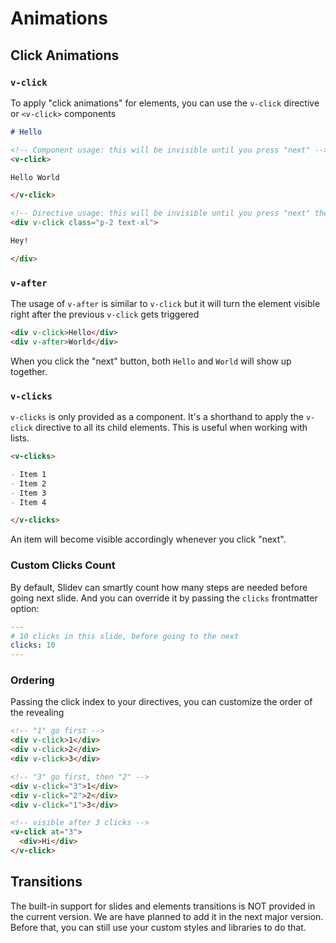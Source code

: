 # Animations

## Click Animations

### `v-click`

To apply "click animations" for elements, you can use the `v-click` directive or `<v-click>` components

```md
# Hello

<!-- Component usage: this will be invisible until you press "next" -->
<v-click>

Hello World

</v-click>

<!-- Directive usage: this will be invisible until you press "next" the second time -->
<div v-click class="p-2 text-xl">

Hey!

</div>
```

### `v-after`

The usage of `v-after` is similar to `v-click` but it will turn the element visible right after the previous `v-click` gets triggered

```md
<div v-click>Hello</div>
<div v-after>World</div>
```

When you click the "next" button, both `Hello` and `World` will show up together.

### `v-clicks`

`v-clicks` is only provided as a component. It's a shorthand to apply the `v-click` directive to all its child elements. This is useful when working with lists.

```md
<v-clicks>

- Item 1
- Item 2
- Item 3
- Item 4

</v-clicks>
```

An item will become visible accordingly whenever you click "next".

### Custom Clicks Count

By default, Slidev can smartly count how many steps are needed before going next slide. And you can override it by passing the `clicks` frontmatter option:

```yaml
---
# 10 clicks in this slide, before going to the next
clicks: 10
---
```

### Ordering

Passing the click index to your directives, you can customize the order of the revealing

```md
<!-- "1" go first -->
<div v-click>1</div>
<div v-click>2</div>
<div v-click>3</div>
```

```md
<!-- "3" go first, then "2" -->
<div v-click="3">1</div>
<div v-click="2">2</div>
<div v-click="1">3</div>
```

```md
<!-- visible after 3 clicks -->
<v-click at="3">
  <div>Hi</div>
</v-click>
```

## Transitions

The built-in support for slides and elements transitions is NOT provided in the current version. We are have planned to add it in the next major version. Before that, you can still use your custom styles and libraries to do that.
